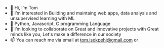 - 👋 Hi, I’m Tom
- 👀 I’m interested in Building and maintaing web apps, data analysis and unsupervised learning with ML
- 🌱 Python, Javascript, C programming Language
- 💞️ I’m looking to collaborate on Great and innovative projects with Great minds like you, Let's make a difference in our society
- 📫 You can reach me via email at tom.isokpehi@gmail.com or 

<!---
BrightDaniel/BrightDaniel is a ✨ special ✨ repository because its `README.md` (this file) appears on your GitHub profile.
You can click the Preview link to take a look at your changes.
--->
